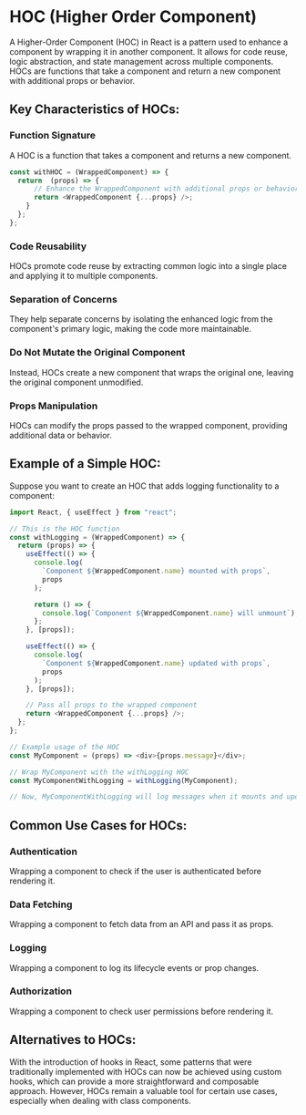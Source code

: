# HOC (Higher Order Component)

A Higher-Order Component (HOC) in React is a pattern used to enhance a component by wrapping it in another component. It allows for code reuse, logic abstraction, and state management across multiple components. HOCs are functions that take a component and return a new component with additional props or behavior.

## Key Characteristics of HOCs:

### Function Signature

A HOC is a function that takes a component and returns a new component.

```js
const withHOC = (WrappedComponent) => {
  return  (props) => {
      // Enhance the WrappedComponent with additional props or behavior
      return <WrappedComponent {...props} />;
    }
  };
};
```

### Code Reusability

HOCs promote code reuse by extracting common logic into a single place and applying it to multiple components.

### Separation of Concerns

They help separate concerns by isolating the enhanced logic from the component's primary logic, making the code more maintainable.

### Do Not Mutate the Original Component

Instead, HOCs create a new component that wraps the original one, leaving the original component unmodified.

### Props Manipulation

HOCs can modify the props passed to the wrapped component, providing additional data or behavior.

## Example of a Simple HOC:

Suppose you want to create an HOC that adds logging functionality to a component:

```js
import React, { useEffect } from "react";

// This is the HOC function
const withLogging = (WrappedComponent) => {
  return (props) => {
    useEffect(() => {
      console.log(
        `Component ${WrappedComponent.name} mounted with props`,
        props
      );

      return () => {
        console.log(`Component ${WrappedComponent.name} will unmount`);
      };
    }, [props]);

    useEffect(() => {
      console.log(
        `Component ${WrappedComponent.name} updated with props`,
        props
      );
    }, [props]);

    // Pass all props to the wrapped component
    return <WrappedComponent {...props} />;
  };
};

// Example usage of the HOC
const MyComponent = (props) => <div>{props.message}</div>;

// Wrap MyComponent with the withLogging HOC
const MyComponentWithLogging = withLogging(MyComponent);

// Now, MyComponentWithLogging will log messages when it mounts and updates
```

## Common Use Cases for HOCs:

### Authentication

Wrapping a component to check if the user is authenticated before rendering it.

### Data Fetching

Wrapping a component to fetch data from an API and pass it as props.

### Logging

Wrapping a component to log its lifecycle events or prop changes.

### Authorization

Wrapping a component to check user permissions before rendering it.

## Alternatives to HOCs:

With the introduction of hooks in React, some patterns that were traditionally implemented with HOCs can now be achieved using custom hooks, which can provide a more straightforward and composable approach. However, HOCs remain a valuable tool for certain use cases, especially when dealing with class components.
